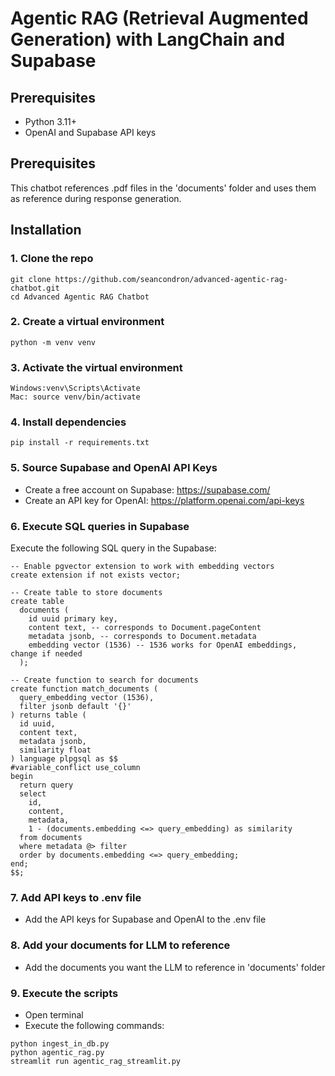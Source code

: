 <h1>Agentic RAG (Retrieval Augmented Generation) with LangChain and Supabase</h1>

<h2>Prerequisites</h2>
<ul>
  <li>Python 3.11+</li>
  <li>OpenAI and Supabase API keys</li>
</ul>

<h2>Prerequisites</h2>
This chatbot references .pdf files in the 'documents' folder and uses them as reference during response generation.

<h2>Installation</h2>
<h3>1. Clone the repo</h3>

```
git clone https://github.com/seancondron/advanced-agentic-rag-chatbot.git
cd Advanced Agentic RAG Chatbot
```

<h3>2. Create a virtual environment</h3>

```
python -m venv venv
```

<h3>3. Activate the virtual environment</h3>

```
Windows:venv\Scripts\Activate
Mac: source venv/bin/activate
```

<h3>4. Install dependencies</h3>

```
pip install -r requirements.txt
```

<h3>5. Source Supabase and OpenAI API Keys</h3>

- Create a free account on Supabase: https://supabase.com/
- Create an API key for OpenAI: https://platform.openai.com/api-keys

<h3>6. Execute SQL queries in Supabase</h3>

Execute the following SQL query in the Supabase:

```
-- Enable pgvector extension to work with embedding vectors
create extension if not exists vector;

-- Create table to store documents
create table
  documents (
    id uuid primary key,
    content text, -- corresponds to Document.pageContent
    metadata jsonb, -- corresponds to Document.metadata
    embedding vector (1536) -- 1536 works for OpenAI embeddings, change if needed
  );

-- Create function to search for documents
create function match_documents (
  query_embedding vector (1536),
  filter jsonb default '{}'
) returns table (
  id uuid,
  content text,
  metadata jsonb,
  similarity float
) language plpgsql as $$
#variable_conflict use_column
begin
  return query
  select
    id,
    content,
    metadata,
    1 - (documents.embedding <=> query_embedding) as similarity
  from documents
  where metadata @> filter
  order by documents.embedding <=> query_embedding;
end;
$$;
```

<h3>7. Add API keys to .env file</h3>

- Add the API keys for Supabase and OpenAI to the .env file


<h3>8. Add your documents for LLM to reference</h3>

- Add the documents you want the LLM to reference in 'documents' folder

<h3>9. Execute the scripts</h2>

- Open terminal
- Execute the following commands:

```
python ingest_in_db.py
python agentic_rag.py
streamlit run agentic_rag_streamlit.py
```
